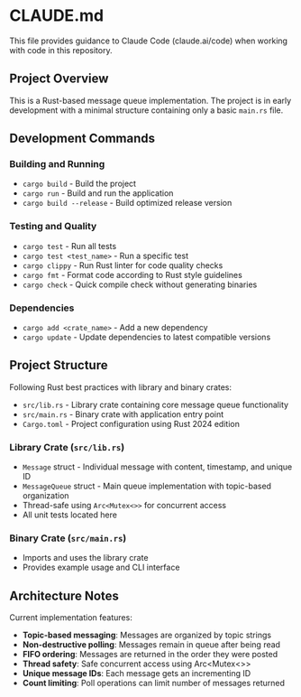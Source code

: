 # CLAUDE.md

This file provides guidance to Claude Code (claude.ai/code) when working with code in this repository.

## Project Overview

This is a Rust-based message queue implementation. The project is in early development with a minimal structure containing only a basic `main.rs` file.

## Development Commands

### Building and Running
- `cargo build` - Build the project
- `cargo run` - Build and run the application
- `cargo build --release` - Build optimized release version

### Testing and Quality
- `cargo test` - Run all tests
- `cargo test <test_name>` - Run a specific test
- `cargo clippy` - Run Rust linter for code quality checks
- `cargo fmt` - Format code according to Rust style guidelines
- `cargo check` - Quick compile check without generating binaries

### Dependencies
- `cargo add <crate_name>` - Add a new dependency
- `cargo update` - Update dependencies to latest compatible versions

## Project Structure

Following Rust best practices with library and binary crates:
- `src/lib.rs` - Library crate containing core message queue functionality
- `src/main.rs` - Binary crate with application entry point  
- `Cargo.toml` - Project configuration using Rust 2024 edition

### Library Crate (`src/lib.rs`)
- `Message` struct - Individual message with content, timestamp, and unique ID
- `MessageQueue` struct - Main queue implementation with topic-based organization
- Thread-safe using `Arc<Mutex<>>` for concurrent access
- All unit tests located here

### Binary Crate (`src/main.rs`)
- Imports and uses the library crate
- Provides example usage and CLI interface

## Architecture Notes

Current implementation features:
- **Topic-based messaging**: Messages are organized by topic strings
- **Non-destructive polling**: Messages remain in queue after being read
- **FIFO ordering**: Messages are returned in the order they were posted  
- **Thread safety**: Safe concurrent access using Arc<Mutex<>>
- **Unique message IDs**: Each message gets an incrementing ID
- **Count limiting**: Poll operations can limit number of messages returned